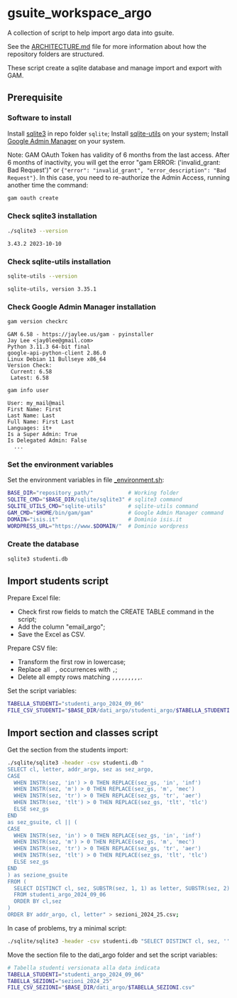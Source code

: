 # gsuite_workspace_argo

A collection of script to help import argo data into gsuite.

See the [ARCHITECTURE.md](https://matklad.github.io//2021/02/06/ARCHITECTURE.md.html) file for more information about how the repository folders are structured.

These script create a sqlite database and manage import and export with GAM.

## Prerequisite

### Software to install

Install [sqlite3](https://www.sqlite.org/index.html) in repo folder ``sqlite``;
Install [sqlite-utils](https://pypi.org/project/sqlite-utils/) on your system;
Install [Google Admin Manager](https://sites.google.com/view/gam--commands/home) on your system.

Note: GAM OAuth Token has validity of 6 months from the last access. After 6 months of inactivity, you will get the error "gam ERROR: ('invalid_grant: Bad Request')" or ``{"error": "invalid_grant", "error_description": "Bad Request"}``. In this case, you need to re-authorize the Admin Access, running another time the command:

```bash
gam oauth create
```

### Check sqlite3 installation

```bash
./sqlite3 --version
```

```plaintext
3.43.2 2023-10-10
```

### Check sqlite-utils installation

```bash
sqlite-utils --version
```

```plaintext
sqlite-utils, version 3.35.1
```

### Check Google Admin Manager installation

```bash
gam version checkrc
```

```plaintext
GAM 6.58 - https://jaylee.us/gam - pyinstaller
Jay Lee <jay0lee@gmail.com>
Python 3.11.3 64-bit final
google-api-python-client 2.86.0
Linux Debian 11 Bullseye x86_64
Version Check:
 Current: 6.58
 Latest: 6.58
```

```bash
gam info user
```

```plaintext
User: my_mail@mail
First Name: First
Last Name: Last
Full Name: First Last
Languages: it+
Is a Super Admin: True
Is Delegated Admin: False
  ...
```

### Set the environment variables

Set the environment variables in file [_environment.sh](environment.sh):

```bash
BASE_DIR="repository_path/"           # Working folder
SQLITE_CMD="$BASE_DIR/sqlite/sqlite3" # sqlite3 command
SQLITE_UTILS_CMD="sqlite-utils"       # sqlite-utils command
GAM_CMD="$HOME/bin/gam/gam"           # Google Admin Manager command
DOMAIN="isis.it"                      # Dominio isis.it
WORDPRESS_URL="https://www.$DOMAIN/"  # Dominio wordpress
```

### Create the database

```bash
sqlite3 studenti.db
```

## Import students script

Prepare Excel file:

- Check first row fields to match the CREATE TABLE command in the script;
- Add the column "email_argo";
- Save the Excel as CSV.

Prepare CSV file:

- Transform the first row in lowercase;
- Replace all `` ,`` occurrences with ``,``;
- Delete all empty rows matching ``,,,,,,,,,``.

Set the script variables:

```bash
TABELLA_STUDENTI="studenti_argo_2024_09_06"
FILE_CSV_STUDENTI="$BASE_DIR/dati_argo/studenti_argo/$TABELLA_STUDENTI.csv"
```

## Import section and classes script

Get the section from the students import:

```bash
./sqlite/sqlite3 -header -csv studenti.db "
SELECT cl, letter, addr_argo, sez as sez_argo,
CASE 
  WHEN INSTR(sez, 'in') > 0 THEN REPLACE(sez_gs, 'in', 'inf')
  WHEN INSTR(sez, 'm') > 0 THEN REPLACE(sez_gs, 'm', 'mec')
  WHEN INSTR(sez, 'tr') > 0 THEN REPLACE(sez_gs, 'tr', 'aer')
  WHEN INSTR(sez, 'tlt') > 0 THEN REPLACE(sez_gs, 'tlt', 'tlc')
  ELSE sez_gs
END 
as sez_gsuite, cl || (
CASE 
  WHEN INSTR(sez, 'in') > 0 THEN REPLACE(sez_gs, 'in', 'inf')
  WHEN INSTR(sez, 'm') > 0 THEN REPLACE(sez_gs, 'm', 'mec')
  WHEN INSTR(sez, 'tr') > 0 THEN REPLACE(sez_gs, 'tr', 'aer')
  WHEN INSTR(sez, 'tlt') > 0 THEN REPLACE(sez_gs, 'tlt', 'tlc')
  ELSE sez_gs
END
) as sezione_gsuite
FROM (
  SELECT DISTINCT cl, sez, SUBSTR(sez, 1, 1) as letter, SUBSTR(sez, 2) as addr_argo, SUBSTR(sez, 1, 1) || '_' || SUBSTR(sez, 2) as sez_gs 
  FROM studenti_argo_2024_09_06 
  ORDER BY cl,sez
)
ORDER BY addr_argo, cl, letter" > sezioni_2024_25.csv;
```

In case of problems, try a minimal script:

```bash
./sqlite/sqlite3 -header -csv studenti.db "SELECT DISTINCT cl, sez, '' as sezioni_gsuite from studenti_argo_2024_09_06 ORDER BY cl,sez; " > sezioni_2024_25.csv
```

Move the section file to the dati_argo folder and set the script variables:

```bash
# Tabella studenti versionata alla data indicata
TABELLA_STUDENTI="studenti_argo_2024_09_06"
TABELLA_SEZIONI="sezioni_2024_25" 
FILE_CSV_SEZIONI="$BASE_DIR/dati_argo/$TABELLA_SEZIONI.csv"
```
